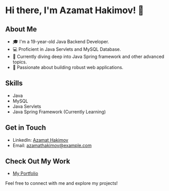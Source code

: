 # Hi there, I'm Azamat Hakimov! 👋

## About Me
- 🎓 I'm a 19-year-old Java Backend Developer.
- 💻 Proficient in Java Servlets and MySQL Database.
- 🌱 Currently diving deep into Java Spring framework and other advanced topics.
- 🚀 Passionate about building robust web applications.

## Skills
- Java
- MySQL
- Java Servlets
- Java Spring Framework (Currently Learning)

## Get in Touch
- LinkedIn: [Azamat Hakimov](https://www.linkedin.com/in/azamathakimov/)
- Email: [azamathakimov@example.com](mailto:azamathakimov@example.com)

## Check Out My Work
- [My Portfolio](https://github.com/yourusername)

Feel free to connect with me and explore my projects!
